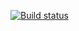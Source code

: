 [![Build status](https://ci.appveyor.com/api/projects/status/8bif3torxualw9av?svg=true)](https://ci.appveyor.com/project/OksanaTarun/api-ci)